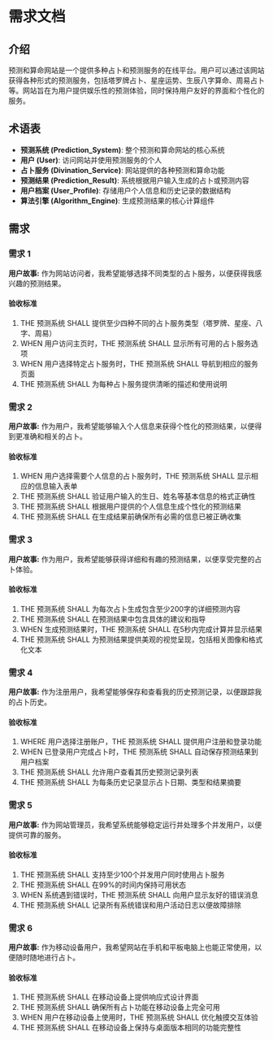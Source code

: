 # 需求文档

## 介绍

预测和算命网站是一个提供多种占卜和预测服务的在线平台。用户可以通过该网站获得各种形式的预测服务，包括塔罗牌占卜、星座运势、生辰八字算命、周易占卜等。网站旨在为用户提供娱乐性的预测体验，同时保持用户友好的界面和个性化的服务。

## 术语表

- **预测系统 (Prediction_System)**: 整个预测和算命网站的核心系统
- **用户 (User)**: 访问网站并使用预测服务的个人
- **占卜服务 (Divination_Service)**: 网站提供的各种预测和算命功能
- **预测结果 (Prediction_Result)**: 系统根据用户输入生成的占卜或预测内容
- **用户档案 (User_Profile)**: 存储用户个人信息和历史记录的数据结构
- **算法引擎 (Algorithm_Engine)**: 生成预测结果的核心计算组件

## 需求

### 需求 1

**用户故事:** 作为网站访问者，我希望能够选择不同类型的占卜服务，以便获得我感兴趣的预测结果。

#### 验收标准

1. THE 预测系统 SHALL 提供至少四种不同的占卜服务类型（塔罗牌、星座、八字、周易）
2. WHEN 用户访问主页时，THE 预测系统 SHALL 显示所有可用的占卜服务选项
3. WHEN 用户选择特定占卜服务时，THE 预测系统 SHALL 导航到相应的服务页面
4. THE 预测系统 SHALL 为每种占卜服务提供清晰的描述和使用说明

### 需求 2

**用户故事:** 作为用户，我希望能够输入个人信息来获得个性化的预测结果，以便得到更准确和相关的占卜。

#### 验收标准

1. WHEN 用户选择需要个人信息的占卜服务时，THE 预测系统 SHALL 显示相应的信息输入表单
2. THE 预测系统 SHALL 验证用户输入的生日、姓名等基本信息的格式正确性
3. THE 预测系统 SHALL 根据用户提供的个人信息生成个性化的预测结果
4. THE 预测系统 SHALL 在生成结果前确保所有必需的信息已被正确收集

### 需求 3

**用户故事:** 作为用户，我希望能够获得详细和有趣的预测结果，以便享受完整的占卜体验。

#### 验收标准

1. THE 预测系统 SHALL 为每次占卜生成包含至少200字的详细预测内容
2. THE 预测系统 SHALL 在预测结果中包含具体的建议和指导
3. WHEN 生成预测结果时，THE 预测系统 SHALL 在5秒内完成计算并显示结果
4. THE 预测系统 SHALL 为预测结果提供美观的视觉呈现，包括相关图像和格式化文本

### 需求 4

**用户故事:** 作为注册用户，我希望能够保存和查看我的历史预测记录，以便跟踪我的占卜历史。

#### 验收标准

1. WHERE 用户选择注册账户，THE 预测系统 SHALL 提供用户注册和登录功能
2. WHEN 已登录用户完成占卜时，THE 预测系统 SHALL 自动保存预测结果到用户档案
3. THE 预测系统 SHALL 允许用户查看其历史预测记录列表
4. THE 预测系统 SHALL 为每条历史记录显示占卜日期、类型和结果摘要

### 需求 5

**用户故事:** 作为网站管理员，我希望系统能够稳定运行并处理多个并发用户，以便提供可靠的服务。

#### 验收标准

1. THE 预测系统 SHALL 支持至少100个并发用户同时使用占卜服务
2. THE 预测系统 SHALL 在99%的时间内保持可用状态
3. WHEN 系统遇到错误时，THE 预测系统 SHALL 向用户显示友好的错误消息
4. THE 预测系统 SHALL 记录所有系统错误和用户活动日志以便故障排除

### 需求 6

**用户故事:** 作为移动设备用户，我希望网站在手机和平板电脑上也能正常使用，以便随时随地进行占卜。

#### 验收标准

1. THE 预测系统 SHALL 在移动设备上提供响应式设计界面
2. THE 预测系统 SHALL 确保所有占卜功能在移动设备上完全可用
3. WHEN 用户在移动设备上使用时，THE 预测系统 SHALL 优化触摸交互体验
4. THE 预测系统 SHALL 在移动设备上保持与桌面版本相同的功能完整性